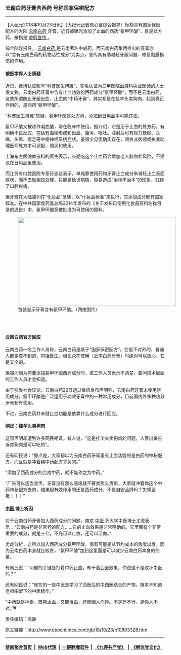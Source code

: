 ### 云南白药牙膏含西药 号称国家保密配方
------------------------

<p>
 【大纪元2018年10月23日讯】（大纪元记者周心鉴综合报导）标榜具有国家保密配方的大陆
 <a href="http://www.epochtimes.com/gb/tag/%E4%BA%91%E5%8D%97%E7%99%BD%E8%8D%AF.html">
  云南白药
 </a>
 牙膏，近日被曝光添加了止血的西药“氨甲环酸”，且是处方药，被指是
 <a href="http://www.epochtimes.com/gb/tag/%E8%99%9A%E5%81%87%E5%AE%A3%E4%BC%A0.html">
  虚假宣传
 </a>
 。
</p>
<p>
 综合陆媒报导，
 <a href="http://www.epochtimes.com/gb/tag/%E4%BA%91%E5%8D%97%E7%99%BD%E8%8D%AF.html">
  云南白药
 </a>
 是云南著名中成药，而云南白药集团推出的牙膏亦以“含有云南白药的药物活性成分”为卖点，宣传其有助减轻牙龈问题、修复黏膜损伤的作用。
</p>
<h4>
 被医学界人士质疑
</h4>
<p>
 近日，微博认证账号“科普医生博雅”、实名认证为三甲医院血液科执业医师的人士发文称，云南白药牙膏中含有止血功效的西药成分“氨甲环酸”，而不是云南白药，这些所谓防止牙龈出血、止血的“中药牙膏”，其实都是在挂羊头卖狗肉，起到真正作用的，是西药“氨甲环酸”。
</p>
<p>
 “科普医生博雅”质疑，氨甲环酸是处方药，添加到日用品中可能违法。
</p>
<p>
 氨甲环酸又被称作凝血酸，常在临床中使用。据介绍，它是用于止血的处方药，有明确不良反应，包括有血栓形成和出血、腹泻、呕吐。注射后可有视力模糊、头痛、头晕、疲乏等中枢神经系统症状。虽很少见但确实存在，须执业医师或执业助理医师处方才可调配、购买和使用。
</p>
<p>
 上海东方医院血液科的医生表示，长期吃这个止血药会增加老人脑血栓风险，不建议在日用品里使用。
</p>
<p>
 而江苏省口腔医院专家孙志达表示，单纯靠使用药物牙膏止血成分来减轻止血表面症状，而不去做相应处理，只能是延误病情，容易造成“治标不治本”的现象，耽误了口腔疾病。
</p>
<p>
 但牙膏在大陆被列在“化妆品”范畴，以“化妆品标准”来执行，其添加成分都有国家标准。在中共国家食药监总局2014年发布的《关于发布已使用化妆品原料名称目录的通告》中，氨甲环酸竟被批准为可使用的原料。
</p>
<figure class="wp-caption aligncenter" id="attachment_10803604" style="width: 500px">
 <a href="http://i.epochtimes.com/assets/uploads/2018/10/yjIYQxk-_GddeK_gKWQV2uvrdYHUBJ0cRnfRGkZ30Ro_1024.jpg">
  <img alt="" class="wp-image-10803604" height="281" src="http://i.epochtimes.com/assets/uploads/2018/10/yjIYQxk-_GddeK_gKWQV2uvrdYHUBJ0cRnfRGkZ30Ro_1024-600x338.jpg" width="500"/>
 </a>
 <br/><figcaption class="wp-caption-text">
  包装显示牙膏含有氨甲环酸。（网络图片）
 </figcaption><br/>
</figure><br/>
<h4>
 云南白药官方回应
</h4>
<p>
 云南白药一名工作人员称，云南白药是属于“国家保密配方”，它是不对外的，普通人都是查不到的，包括医生。但民众在使用（云南白药牙膏）时绝对可以放心，它是安全的。
</p>
<p>
 但被问到为何要添加氨甲环酸西药成分时，该工作人员表示不清楚，要问技术层面的工作人员才会知道。
</p>
<p>
 由于引发社会议论，云南白药22日透过微信发布声明称，云南白药牙膏未使用禁用成分，氨甲环酸是广泛运用于功效牙膏中的一种常用成分，目前国内外多种功效牙膏都有使用。
</p>
<p>
 不过，云南白药并未就止血功能是依靠什么成分进行回应。
</p>
<h4>
 网民：挂羊头卖狗肉
</h4>
<p>
 这项声明却遭到许多网民嘲讽。有人说，“这是挂羊头卖狗肉的问题，人家出来告诉你狗肉是可以吃的”。
</p>
<p>
 还有网民说：“重点是，大家都以为云南白药牙膏里有止血功能的是白药的神秘配方，而且就是冲着纯中药配方才买的。”
</p>
<p>
 “添加了西药成分的合成中药，就不能称之为中药。”
</p>
<p>
 “广告可以适当宣传，牙膏没有那么高级就不要卖那么贵嘛，大家就冲着你这个中药神秘配方去的，结果起有效作用的还是西药成分，不是自毁品牌吗？失望至极！！！”
</p>
<h4>
 <a href="http://www.epochtimes.com/gb/tag/%E4%B8%AD%E5%8C%BB.html">
  中医
 </a>
 博士析因
</h4>
<p>
 对于云南白药牙膏加入西药成分的问题，南京
 <a href="http://www.epochtimes.com/gb/tag/%E4%B8%AD%E5%8C%BB.html">
  中医
 </a>
 药大学中医博士尤虎表示：“云南白药是非常老的配方……它的止血效果是非常明确的。它里面有个非常重要的成分，就是三七，不光可以止血，还可以活血。”
</p>
<p>
 尤虎分析，之所以加入西药成分氨甲环酸，很有可能是从节约成本的角度出发，因为云南白药本身就比较贵，“氨甲环酸”加到这里面是可以减少云南白药本身的剂量。
</p>
<p>
 有网民说：“问题的关键是打着中药止血，却干着西医效果，你说这不是败坏中医吗？”
</p>
<p>
 还有网民说：“现在的一些中医是学习了西医后的中西医结合的产物，根本不知道老祖宗留下的中医精华。”
</p>
<p>
 “中药就是神奇，既能止血，又能活血，还能因人而异。不是药不行，是你人不对。”#
</p>
<p>
 责任编辑：高静
</p>

原文链接：http://www.epochtimes.com/gb/18/10/23/n10803328.htm


------------------------
#### [禁闻聚合首页](https://github.com/gfw-breaker/banned-news/blob/master/README.md) &nbsp;|&nbsp; [Web代理](https://github.com/gfw-breaker/open-proxy/blob/master/README.md) &nbsp;|&nbsp; [一键翻墙软件](https://github.com/gfw-breaker/nogfw/blob/master/README.md) &nbsp;|&nbsp; [《九评共产党》](https://github.com/gfw-breaker/9ping.md/blob/master/README.md#九评之一评共产党是什么) &nbsp;|&nbsp; [《解体党文化》](https://github.com/gfw-breaker/jtdwh.md/blob/master/README.md#绪论)